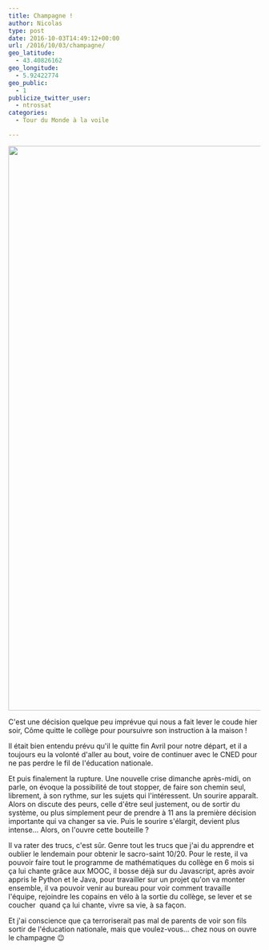 ```yaml
---
title: Champagne ! 
author: Nicolas
type: post
date: 2016-10-03T14:49:12+00:00
url: /2016/10/03/champagne/
geo_latitude:
  - 43.40826162
geo_longitude:
  - 5.92422774
geo_public:
  - 1
publicize_twitter_user:
  - ntrossat
categories:
  - Tour du Monde à la voile

---
```

[<img class="wp-image-672 alignnone size-full" src="http://deh0rsblog.files.wordpress.com/2016/10/wp-image-143585209jpg.jpg" alt="" width="2000" height="1125" />][1]

C'est une décision quelque peu imprévue qui nous a fait lever le coude hier soir, Côme quitte le collège pour poursuivre son instruction à la maison !

Il était bien entendu prévu qu'il le quitte fin Avril pour notre départ, et il a toujours eu la volonté d'aller au bout, voire de continuer avec le CNED pour ne pas perdre le fil de l'éducation nationale.

Et puis finalement la rupture. Une nouvelle crise dimanche après-midi, on parle, on évoque la possibilité de tout stopper, de faire son chemin seul, librement, à son rythme, sur les sujets qui l'intéressent. Un sourire apparaît. Alors on discute des peurs, celle d'être seul justement, ou de sortir du système, ou plus simplement peur de prendre à 11 ans la première décision importante qui va changer sa vie. Puis le sourire s'élargit, devient plus intense... Alors, on l'ouvre cette bouteille ?

Il va rater des trucs, c'est sûr. Genre tout les trucs que j'ai du apprendre et oublier le lendemain pour obtenir le sacro-saint 10/20. Pour le reste, il va pouvoir faire tout le programme de mathématiques du collège en 6 mois si ça lui chante grâce aux MOOC, il bosse déjà sur du Javascript, après avoir appris le Python et le Java, pour travailler sur un projet qu'on va monter ensemble, il va pouvoir venir au bureau pour voir comment travaille l'équipe, rejoindre les copains en vélo à la sortie du collège, se lever et se coucher  quand ça lui chante, vivre sa vie, à sa façon.

Et j'ai conscience que ça terroriserait pas mal de parents de voir son fils sortir de l'éducation nationale, mais que voulez-vous... chez nous on ouvre le champagne 😉

 [1]: http://deh0rsblog.files.wordpress.com/2016/10/wp-image-143585209jpg.jpg